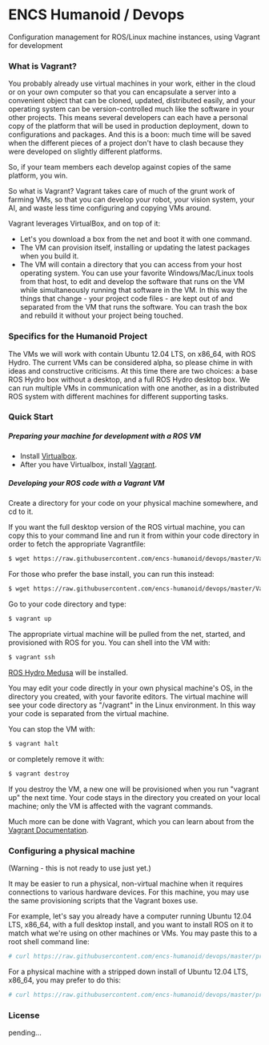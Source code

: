 ENCS Humanoid / Devops
======

Configuration management for ROS/Linux machine instances, using Vagrant for development

### What is Vagrant?

You probably already use virtual machines in your work, either in the cloud or on your own computer so that you can encapsulate a server into a convenient object that can be cloned, updated, distributed easily, and your operating system can be version-controlled much like the software in your other projects. This means several developers can each have a personal copy of the platform that will be used in production deployment, down to configurations and packages. And this is a boon: much time will be saved when the different pieces of a project don't have to clash because they were developed on slightly different platforms.

So, if your team members each develop against copies of the same platform, you win.

So what is Vagrant? Vagrant takes care of much of the grunt work of farming VMs, so that you can develop your robot, your vision system, your AI, and waste less time configuring and copying VMs around. 

Vagrant leverages VirtualBox, and on top of it:

+ Let's you download a box from the net and boot it with one command.
+ The VM can provision itself, installing or updating the latest packages when you build it.
+ The VM will contain a directory that you can access from your host operating system. You can use your favorite Windows/Mac/Linux tools from that host, to edit and develop the software that runs on the VM while simultaneously running that software in the VM. In this way the things that change - your project code files - are kept out of and separated from the VM that runs the software. You can trash the box and rebuild it without your project being touched.

### Specifics for the Humanoid Project

The VMs we will work with contain Ubuntu 12.04 LTS, on x86_64, with ROS Hydro. The current VMs can be considered alpha, so please chime in with ideas and constructive criticisms. At this time there are two choices: a base ROS Hydro box without a desktop, and a full ROS Hydro desktop box. We can run multiple VMs in communication with one another, as in a distributed ROS system with different machines for different supporting tasks.

### Quick Start

##### Preparing your machine for development with a ROS VM</em>

+ Install <a href="https://www.virtualbox.org">Virtualbox</a>.
+ After you have Virtualbox, install <a href="http://www.vagrantup.com">Vagrant</a>.

##### Developing your ROS code with a Vagrant VM

Create a directory for your code on your physical machine somewhere, and cd to it.

If you want the full desktop version of the ROS virtual machine, you can copy this to your command line and run it from within your code directory in order to fetch the appropriate Vagrantfile:

```sh
$ wget https://raw.githubusercontent.com/encs-humanoid/devops/master/Vagrantfiles/desktop-full/Vagrantfile
```

For those who prefer the base install, you can run this instead:

```sh
$ wget https://raw.githubusercontent.com/encs-humanoid/devops/master/Vagrantfiles/base/Vagrantfile
```

Go to your code directory and type:

```sh
$ vagrant up
```

The appropriate virtual machine will be pulled from the net, started, and provisioned with ROS for you.
You can shell into the VM with:

```sh
$ vagrant ssh
```

<a href="http://wiki.ros.org/hydro">ROS Hydro Medusa</a> will be installed.

You may edit your code directly in your own physical machine's OS, in the directory you created, with your favorite editors. The virtual machine will see your code directory as "/vagrant" in the Linux environment. In this way your code is separated from the virtual machine.

You can stop the VM with:

```sh
$ vagrant halt
```

or completely remove it with:

```sh
$ vagrant destroy
```

If you destroy the VM, a new one will be provisioned when you run "vagrant up" the next time. Your code stays
in the directory you created on your local machine; only the VM is affected with the vagrant commands.

Much more can be done with Vagrant, which you can learn about from the <a href="http://docs.vagrantup.com/v2/">Vagrant Documentation</a>.

### Configuring a physical  machine

(Warning - this is not ready to use just yet.)

It may be easier to run a physical, non-virtual machine when it requires connections to various hardware devices. For this machine, you may use the same provisioning scripts that the Vagrant boxes use.

For example, let's say you already have a computer running Ubuntu 12.04 LTS, x86_64, with a full desktop install, and you want to install ROS on it to match what we're using on other machines or VMs. You may paste this to a root shell command line:

```sh
# curl https://raw.githubusercontent.com/encs-humanoid/devops/master/provision/build_hydro_full.sh | sh
```

For a physical machine with a stripped down install of Ubuntu 12.04 LTS, x86_64, you may prefer to do this:

```sh
# curl https://raw.githubusercontent.com/encs-humanoid/devops/master/provision/build_hydro_base.sh | sh
```

### License

pending...


